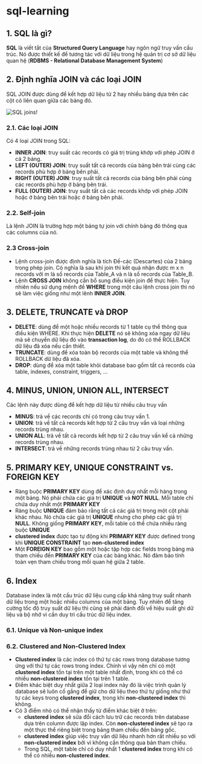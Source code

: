 # sql-learning

## 1. SQL là gì?

**SQL** là viết tắt của **Structured Query Language** hay ngôn ngữ truy vấn cấu trúc. Nó được thiết kế để tương tác với dữ liệu trong hệ quản trị cơ sở dữ liệu quan hệ (**RDBMS - Relational Database Management System**)

## 2. Định nghĩa JOIN và các loại JOIN

SQL JOIN được dùng để kết hợp dữ liệu từ 2 hay nhiều bảng dựa trên các cột có liên quan giữa các bảng đó.

![SQL joins!](https://i.stack.imgur.com/4zjxm.png "SQL Joins")

### 2.1. Các loại JOIN

Có 4 loại JOIN trong SQL:
- **INNER JOIN**: truy suất các records có giá trị trùng khớp với phép JOIN ở cả 2 bảng.
- **LEFT (OUTER) JOIN**: truy suất tất cả records của bảng bên trái cùng các records phù hợp ở bảng bên phải.
- **RIGHT (OUTER) JOIN**: truy suất tất cả records của bảng bên phải cùng các records phù hợp ở bảng bên trái.
- **FULL (OUTER) JOIN**: truy suất tất cả các records khớp với phép JOIN hoặc ở bảng bên trái hoặc ở bảng bên phải.

### 2.2. Self-join

Là lệnh JOIN là trường hợp một bảng tự join với chính bảng đó thông qua các columns của nó.

### 2.3 Cross-join

- Lệnh cross-join được định nghĩa là tích Đề-các (Descartes) của 2 bảng trong phép join. Có nghĩa là sau khi join thì kết quá nhận được m x n records với m là số records của Table_A và n là số records của Table_B.
- Lệnh **CROSS JOIN** không cần bổ sung điều kiện join để thực hiện. Tuy nhiên nếu sử dụng mệnh đề **WHERE** trong một câu lệnh cross join thì nó sẽ làm việc giống như một lênh **INNER JOIN**.

## 3. DELETE, TRUNCATE và DROP

- **DELETE**: dùng để một hoặc nhiều records từ 1 table cụ thể thông qua điều kiện WHERE. Khi thực hiện **DELETE** nó sẽ không xóa ngay dữ liệu mà sẽ chuyển dữ liệu đó vào **transaction log**, do đó có thể ROLLBACK dữ liệu đã xóa nếu cần thiết.
- **TRUNCATE**: dùng để xóa toàn bộ records của một table và không thể ROLLBACK dữ liệu đã xóa.
- **DROP**: dùng để xóa một table khỏi database bao gồm tất cả records của table, indexes, constraint, triggers, ...

## 4. MINUS, UNION, UNION ALL, INTERSECT

Các lệnh này được dùng để kết hợp dữ liệu từ nhiều câu truy vấn

- **MINUS**: trả về các records chỉ có trong câu truy vấn 1.
- **UNION**: trả về tất cả records kết hợp từ 2 câu truy vấn và loại những records trùng nhau.
- **UNION ALL**: trả về tất cả records kết hợp từ 2 câu truy vấn kể cả những records trùng nhau.
- **INTERSECT**: trả về những records trùng nhau từ 2 câu truy vấn.

## 5. PRIMARY KEY, UNIQUE CONSTRAINT vs. FOREIGN KEY

- Ràng buộc **PRIMARY KEY** dùng để xác định duy nhất mỗi hàng trong một bảng. Nó phải chứa các giá trị **UNIQUE** và **NOT NULL**. Mỗi table chỉ chứa duy nhất một **PRIMARY KEY**
- Ràng buộc **UNIQUE** đảm bảo rằng tất cả các giá trị trong một cột phải khác nhau. Nó chứa các giá trị **UNIQUE** nhưng cho phép các giá trị **NULL**. Không giống **PRIMARY KEY**, mỗi table có thể chứa nhiều ràng buộc **UNIQUE**
- **clustered index** được tạo tự động khi **PRIMARY KEY** được defined trong khi **UNIQUE CONSTRAINT** tạo **non-clustered index**
- Một **FOREIGN KEY** bao gồm một hoặc tập hợp các fields trong bảng mà tham chiếu đến **PRIMARY KEY** của các bảng khác. Nó đảm bảo tính toàn vẹn tham chiếu trong mối quan hệ giữa 2 table.

## 6. Index

Database index là một cấu trúc dữ liệu cung cấp khả năng truy suất nhanh dữ liệu trong một hoặc nhiều columns của một bảng. Tuy nhiên để tăng cường tốc độ truy suất dữ liệu thì cũng sẽ phải đánh đổi về hiệu suất ghi dữ liệu và bộ nhớ vì cần duy trì cấu trúc dữ liệu index.

### 6.1. Unique và Non-unique index

### 6.2. Clustered and Non-Clustered Index

- **Clustered index** là các index có thứ tự các rows trong database tương ứng với thứ tự các rows trong index. Chính vì vậy nên chỉ có một **clustered index** tồn tại trên một table nhất định, trong khi có thể có nhiều **non-clustered index** tồn tại trên 1 table.
- Điểm khác biệt duy nhất giữa 2 loại index này đó là việc trình quản lý database sẽ luôn cố gắng để giữ cho dữ liệu theo thứ tự giống như thứ tự các keys trong **clustered index**, trong khi **non-clustered index** thì không.
- Có 3 điểm nhỏ có thể nhận thấy từ điểm khác biệt ở trên:
  - **clustered index** sẽ sửa đổi cách lưu trữ các records trên database dựa trên column được lập index. Còn **non-clustered index** sẽ tạo ra một thực thể riêng biệt trong bảng tham chiếu đến bảng gốc.
  - **clustered index** giúp việc truy vấn dữ liệu nhanh hơn rất nhiều so với **non-clustered index** bởi vì không cần thông qua bản tham chiếu.
  - Trong SQL, một table chỉ có duy nhất 1 **clustered index** trong khi có thể có nhiều **non-clustered index**. 
